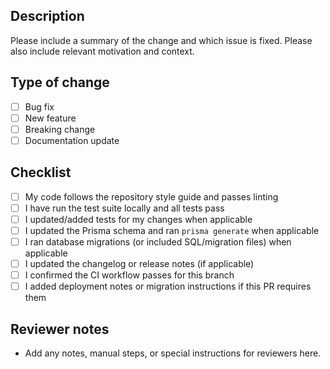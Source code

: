 ## Description

Please include a summary of the change and which issue is fixed. Please also include relevant motivation and context.

## Type of change
- [ ] Bug fix
- [ ] New feature
- [ ] Breaking change
- [ ] Documentation update

## Checklist
- [ ] My code follows the repository style guide and passes linting
- [ ] I have run the test suite locally and all tests pass
- [ ] I updated/added tests for my changes when applicable
- [ ] I updated the Prisma schema and ran `prisma generate` when applicable
- [ ] I ran database migrations (or included SQL/migration files) when applicable
- [ ] I updated the changelog or release notes (if applicable)
- [ ] I confirmed the CI workflow passes for this branch
- [ ] I added deployment notes or migration instructions if this PR requires them

## Reviewer notes
- Add any notes, manual steps, or special instructions for reviewers here.
